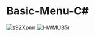 # Basic-Menu-C#
![s92Xpmr](https://user-images.githubusercontent.com/79405279/133906540-656dcfe5-96eb-46c1-b45f-75b5e3c13ec6.png)
![HWMUB5r](https://user-images.githubusercontent.com/79405279/133906508-b730c283-ded9-4f3e-bab8-4461db4c3bed.png)
